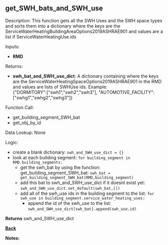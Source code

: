 ## get_SWH_bats_and_SWH_use

Description: This function gets all the SWH Uses and the SWH space types and sorts them into a dictionary where the keys are the ServiceWaterHeatingBuildingAreaOptions2019ASHRAE901 and values are a list if ServiceWaterHeatingUse.ids  

Inputs:
- **RMD**

Returns:
- **swh_bat_and_SWH_use_dict**: A dictionary containing where the keys are the ServiceWaterHeatingSpaceOptions2019ASHRAE901 in the RMD and values are lists of SWHUse ids.  Example:  
{"DORMITORY":["swh1","swh2","swh3"], "AUTOMOTIVE_FACILITY":["swhg1","swhg2","swhg3"]}

Function Call:

- get_building_segment_SWH_bat
- get_obj_by_id

Data Lookup: None

Logic:
- create a blank dictionary: `swh_and_SWH_use_dict = {}`
- look at each building segment: `for building_segment in RMD.building_segments:`
    - get the swh_bat by using the function: get_building_segment_SWH_bat: `swh_bat = get_building_segment_SWH_bat(RMD,building_segment)`
    - add this bat to swh_and_SWH_use_dict if it doesnt exist yet: `swh_and_SWH_use_dict.set_default(swh_bat,[])`
    - add all of the swh_use ids in the building segment to the list: `for swh_use in building_segment.service_water_heating_uses:`
        - append the id of the swh_use to the list: `swh_and_SWH_use_dict[swh_bat].append(swh_use.id)`

**Returns** swh_and_SWH_use_dict

**[Back](../_toc.md)**

**Notes:**

